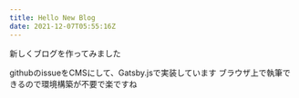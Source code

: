 ```yaml
---
title: Hello New Blog
date: 2021-12-07T05:55:16Z
---
```


新しくブログを作ってみました

githubのissueをCMSにして、Gatsby.jsで実装しています
ブラウザ上で執筆できるので環境構築が不要で楽ですね
